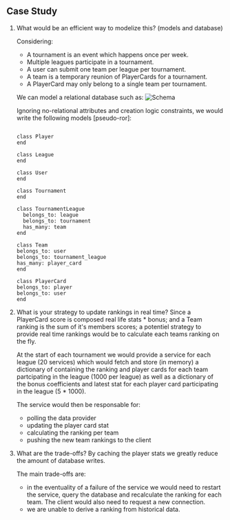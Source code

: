 ## Case Study

1. What would be an efficient way to modelize this? (models and database)

   Considering:

   - A tournament is an event which happens once per week.
   - Multiple leagues participate in a tournament.
   - A user can submit one team per league per tournament.
   - A team is a temporary reunion of PlayerCards for a tournament.
   - A PlayerCard may only belong to a single team per tournament.

   We can model a relational database such as:
   ![Schema](https://user-images.githubusercontent.com/2429708/113555168-bb335c00-95fa-11eb-9658-231740fab1d7.png)


   Ignoring no-relational attributes and creation logic constraints, we would write the following models [pseudo-ror]:

   ```

   class Player
   end

   class League
   end

   class User
   end

   class Tournament
   end

   class TournamentLeague
     belongs_to: league
     belongs_to: tournament
     has_many: team
   end

   class Team
   belongs_to: user
   belongs_to: tournament_league
   has_many: player_card
   end

   class PlayerCard
   belongs_to: player
   belongs_to: user
   end

   ```

2. What is your strategy to update rankings in real time?
   Since a PlayerCard score is composed real life stats \* bonus; and a Team ranking is the sum of it's members scores; a potentiel strategy to provide real time rankings would be to calculate each teams ranking on the fly.

   At the start of each tournament we would provide a service for each league (20 services) which would fetch and store (in memory) a dictionary of containing the ranking and player cards for each team partcipating in the league (1000 per league) as well as a dictionary of the bonus coefficients and latest stat for each player card participating in the league (5 \* 1000).

   The service would then be responsable for:

   - polling the data provider
   - updating the player card stat
   - calculating the ranking per team
   - pushing the new team rankings to the client

3. What are the trade-offs?
   By caching the player stats we greatly reduce the amount of database writes.

   The main trade-offs are:

   - in the eventuality of a failure of the service we would need to restart the service, query the database and recalculate the ranking for each team. The client would also need to request a new connection.
   - we are unable to derive a ranking from historical data.
